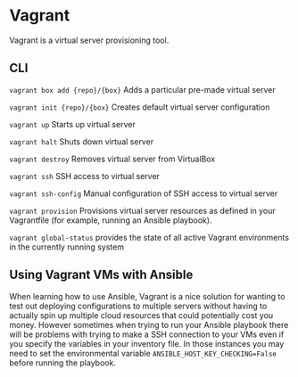 # Vagrant

Vagrant is a virtual server provisioning tool.

## CLI

`vagrant box add {repo}/{box}` Adds a particular pre-made virtual server

`vagrant init {repo}/{box}` Creates default virtual server configuration

`vagrant up` Starts up virtual server

`vagrant halt` Shuts down virtual server

`vagrant destroy` Removes virtual server from VirtualBox

`vagrant ssh` SSH access to virtual server

`vagrant ssh-config` Manual configuration of SSH access to virtual server

`vagrant provision` Provisions virtual server resources as defined in your Vagrantfile (for example, running an Ansible playbook).

`vagrant global-status` provides the state of all active Vagrant environments in the currently running system

## Using Vagrant VMs with Ansible

When learning how to use Ansible, Vagrant is a nice solution for wanting to test out deploying configurations to multiple servers without having to actually spin up multiple cloud resources that could potentially cost you money. However sometimes when trying to run your Ansible playbook there will be problems with trying to make a SSH connection to your VMs even if you specify the variables in your inventory file. In those instances you may need to set the environmental variable `ANSIBLE_HOST_KEY_CHECKING=False` before running the playbook.
